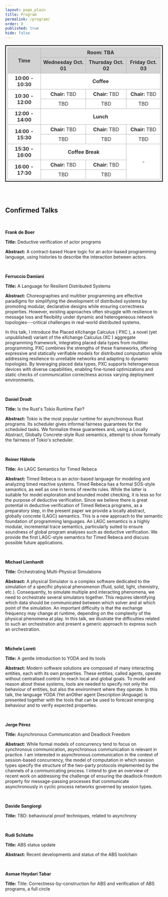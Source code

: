 ```yaml
---
layout: page_plain
title: Program
permalink: /program/
order: 8
published: true
hide: false
---
```


<head>
<style>
	table {
		border:1px solid #b3adad;
		border-collapse:collapse;
		padding:5px;
		}
	table th {
		border:1px solid #b3adad;
		padding:5px;
		background: #D3D3D3;
		color: #313030;
		width: 300px;
		}
	table td {
		border:1px solid #b3adad;
		text-align:center;
		padding:5px;
		background: #ffffff;
		color: #313030;
		}
	table tr{
		text-align: center;
		}
</style>
</head>
<body>
<table style="border:2px solid black;">
	<thead>
            	<tr>
	     		<th  rowspan="2">Time</th>
			<th  colspan="3">Room: TBA</th>
		</tr>
            	<tr>
			<th>Wednesday Oct. 01</th>
			<th>Thursday Oct. 02</th>
			<th>Friday Oct. 03</th>
		</tr>
	</thead>
	<tbody>
		<tr>
			<td> <b> 10:00 - 10:30 </b> </td>
			<td colspan="3" style="text-align: center;"> <b> Coffee </b> </td>
		</tr>
		<tr>
			<td rowspan="2"> <b> 10:30 - 12:00 </b> </td>
			<td> <b> Chair: </b> TBD</td>
			<td> <b> Chair: </b> TBD</td>
			<td> <b> Chair: </b> TBD</td>
		</tr>
		<tr>
			<td>TBD</td>
			<td>TBD</td>
			<td>TBD</td>
		</tr>
		<tr>
			<td> <b> 12:00 - 14:00 </b> </td>
			<td colspan="3"> <b> Lunch </b> </td>
		</tr>
		<tr>
			<td rowspan="2"> <b> 14:00 - 15:30 </b> </td>
			<td> <b> Chair: </b> TBD</td>
			<td> <b> Chair: </b> TBD</td>
			<td> <b> Chair: </b> TBD</td>
		</tr>
		<tr>
			<td>TBD</td>
			<td>TBD</td>
			<td>TBD</td>
		</tr>
		<tr>
			<td> <b> 15:30 - 16:00 </b> </td>
   			<td colspan="2"> <b> Coffee Break </b> </td>
			<td rowspan="3">-</td>
		</tr>
		<tr>
			<td rowspan="2" > <b> 16:00 - 17:30 </b> </td>
			<td> <b> Chair: </b> TBD</td>
			<td> <b> Chair: </b> TBD</td>
		</tr>
		<tr>
			<td>TBD</td>
			<td>TBD</td>
		</tr>
	</tbody>
</table>
</body>

  <br> <br>
  
## Confirmed Talks
 <br>
 
  __Frank de Boer__
  
  __Title:__ Deductive verification of actor programs
  
   __Abstract:__ 
   A contract-based Hoare logic for an actor-based programming language, using histories to describe the interaction between actors.

 <br>
 
  __Ferruccio Damiani__
  
  __Title:__ A Language for Resilient Distributed Systems
  
  __Abstract:__
  Choreographies and multitier programming are effective paradigms for simplifying the development of distributed systems by promoting modular, declarative designs while ensuring correctness properties. However, existing approaches often struggle with resilience to message loss and flexibility under dynamic and heterogeneous network topologies---critical challenges in real-world distributed systems.

In this talk, I introduce the Placed eXchange Calculus ( PXC ), a novel (yet unpublished) variant of the eXchange Calculus (XC ) aggregate programming framework, integrating placed data types from multitier programming. PXC combines the strengths of these frameworks, offering expressive and statically verifiable models for distributed computation while addressing resilience to unreliable networks and adapting to dynamic topologies. By leveraging placed data types, PXC supports heterogeneous devices with diverse capabilities, enabling fine-tuned optimizations and static checks of communication correctness across varying deployment environments.

  <br>
  
  __Daniel Drodt__
  
  __Title:__ Is the Rust's Tokio Runtime Fair?
  
  __Abstract:__
  Tokio is the most popular runtime for asynchronous Rust programs. Its scheduler gives informal fairness guarantees for the scheduled tasks. We formalize these guarantees and, using a Locally Abstract, Globally Concrete-style Rust semantics, attempt to show formally the fairness of Tokio's scheduler.
 
  <br>
  
 __Reiner Hähnle__
  
  __Title:__ An LAGC Semantics for Timed Rebeca
  
  __Abstract:__
  Timed Rebeca is an actor-based language for modeling and analyzing timed reactive systems. Timed Rebeca has a formal SOS-style semantics, as well as one in terms of rewrite rules. While the latter is suitable for model exploration and bounded model checking, it is less so for the purpose of deductive verification. Since we believe there is great potential in deductive verification of Timed Rebeca programs, as a preparatory step, in the present paper we provide a locally abstract, globally concrete (LAGC) semantics. This is a new approach to the semantic foundation of programming languages. An LAGC semantics is a highly modular, incremental trace semantics, particularly suited to ensure soundness of global program analyses such as deductive verification. We provide the first LAGC-style semantics for Timed Rebeca and discuss possible future applications.

  <br>
  
__Michael Lienhardt__

__Title:__ Orchestrating Multi-Physical Simulations

  __Abstract:__
  A physical Simulator is a complex software dedicated to the simulation of a specific physical phenomenon (fluid, solid, light, chemistry, etc.).
Consequently, to simulate multiple and interacting phenomena, we need to orchestrate several simulators together.
This requires identifying which data should be communicated between which solver and at which point of the simulation.
An important difficulty is that the exchange frequency may change at runtime, depending on the complexity of the physical phenomena at play.
In this talk, we illustrate the difficulties related to such an orchestration and present a generic approach to express such an orchestration.

<br>

__Michele Loreti__

__Title:__ A gentle introduction to YODA and its tools

  __Abstract:__
Modern software solutions are composed of many interacting entities, each with its own properties. These entities, called agents, operate without centralised control to reach local and global goals. To model and reason about these systems, tools are needed to specify not only the behaviour of entities, but also the environment where they operate.
In this talk, the language  YODA (Yet anOther agent Description lAnguage) is presented together with the tools that can be used to forecast emerging behaviour and to verify expected properties.

<br>
  
  __Jorge Pérez__
  
  __Title:__ Asynchronous Communication and Deadlock Freedom
  
 __Abstract:__
  While formal models of concurrency tend to focus on synchronous communication, asynchronous communication is relevant in practice. 
I am interested in asynchronous communication in the context of session-based concurrency, the model of computation in which session types specify the structure of the two-party protocols implemented by the channels of a communicating process. 
I intend to give an overview of recent work on addressing the challenge of ensuring the deadlock-freedom property for message-passing processes that communicate asynchronously in cyclic process networks governed by session types. 

  <br>
  
  __Davide Sangiorgi__
  
  __Title:__ TBD: behavioural proof techniques, related to asynchrony

  <br>
  
 __Rudi Schlatte__
  
__Title:__ ABS status update

 __Abstract:__
  Recent developments and status of the ABS toolchain

  <br>
  
__Asmae Heydari Tabar__
  
__Title:__ Title: Correctness-by-construction for ABS and verification of ABS programs, a full circle

  
  
